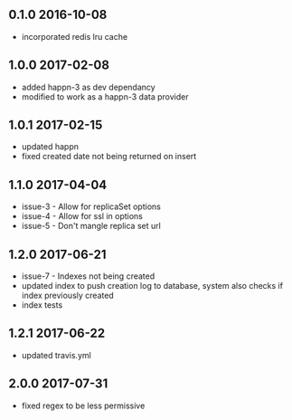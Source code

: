 0.1.0 2016-10-08
----------------
- incorporated redis lru cache

1.0.0 2017-02-08
----------------
- added happn-3 as dev dependancy
- modified to work as a happn-3 data provider

1.0.1 2017-02-15
----------------
- updated happn
- fixed created date not being returned on insert

1.1.0 2017-04-04
----------------
- issue-3 - Allow for replicaSet options
- issue-4 - Allow for ssl in options
- issue-5 - Don't mangle replica set url

1.2.0 2017-06-21
----------------
- issue-7 - Indexes not being created
- updated index to push creation log to database, system also checks if index previously created
- index tests

1.2.1 2017-06-22
----------------
- updated travis.yml

2.0.0 2017-07-31
----------------
- fixed regex to be less permissive



